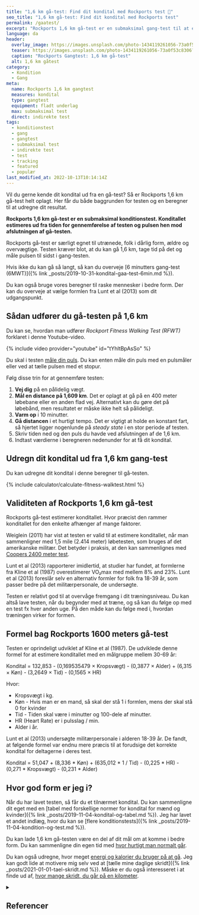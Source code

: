```yaml
---
title: "1,6 km gå-test: Find dit kondital med Rockports test 🚶‍"
seo_title: "1,6 km gå-test: Find dit kondital med Rockports test"
permalink: /gaatest/
excerpt: "Rockports 1,6 km gå-test er en submaksimal gang-test til at estimere konditallet ud fra tiden det tager at gennemføre gangtesten. Gå-testen er særligt velegnet for utrænede, folk i dårlig form, ældre og overvægtige."
language: da
header:
  overlay_image: https://images.unsplash.com/photo-1434119261056-73a0f53c8306?ixlib=rb-1.2.1&ixid=eyJhcHBfaWQiOjEyMDd9&auto=format&fit=crop&h=630&w=1200&q=60
  teaser: https://images.unsplash.com/photo-1434119261056-73a0f53c8306?ixlib=rb-1.2.1&ixid=eyJhcHBfaWQiOjEyMDd9&auto=format&fit=crop&h=300&w=400&q=10
  caption: "Rockports Gangtest: 1,6 km gå-test"
  alt: 1,6 km gåtest
category:
  - Kondition
  - Gang
meta:
  name: Rockports 1,6 km gangtest
  measures: kondital
  type: gangtest
  equipment: fladt underlag
  max: submaksimal test
  direct: indirekte test
tags:
  - konditionstest
  - gang
  - gangtest
  - submaksimal test
  - indirekte test
  - test
  - tracking
  - featured
  - populær
last_modified_at: 2022-10-13T10:14:14Z
---
```


Vil du gerne kende dit kondital ud fra en gå-test? Så er Rockports 1,6 km gå-test helt oplagt. Her får du både baggrunden for testen og en beregner til at udregne dit resultat.

**Rockports 1,6 km gå-test er en submaksimal konditionstest. Konditallet estimeres ud fra tiden for gennemførelse af testen og pulsen hen mod afslutningen af gå-testen.**

Rockports gå-test er særligt egnet til utrænede, folk i dårlig form, ældre og overvægtige. Testen kræver blot, at du kan gå 1,6 km, tage tid på det og måle pulsen til sidst i gang-testen.

Hvis ikke du kan gå så langt, så kan du overveje [6 minutters gang-test (6MWT)]({% link _posts/2019-10-31-kondital-gaa-test-6min.md %}).

Du kan også bruge vores beregner til raske mennesker i bedre form. Der kan du overveje at vælge formlen fra Lunt et al (2013) som dit udgangspunkt.

## Sådan udfører du gå-testen på 1,6 km

Du kan se, hvordan man udfører _Rockport Fitness Walking Test (RFWT)_ forklaret i denne Youtube-video.

{% include video provider="youtube" id="tYhltBpAsSo" %}

Du skal i testen [måle din puls](/puls/). Du kan enten måle din puls med en pulsmåler eller ved at tælle pulsen med et stopur.

Følg disse trin for at gennemføre testen:

1. **Vej dig** på en pålidelig vægt.
2. **Mål en distance på 1,609 km**. Det er oplagt at gå på en 400 meter løbebane eller en anden flad vej. Alternativt kan du gøre det på løbebånd, men resultatet er måske ikke helt så pålideligt.
3. **Varm op** i 10 minutter.
4. **Gå distancen** i et hurtigt tempo. Det er vigtigt at holde en konstant fart, så hjertet ligger nogenlunde på _steady state_ i en stor periode af testen.
5. Skriv tiden ned og den puls du havde ved afslutningen af de 1,6 km.
6. Indtast værdierne i beregneren nedenunder for at få dit kondital.

## Udregn dit kondital ud fra 1,6 km gang-test

Du kan udregne dit kondital i denne beregner til gå-testen.

{% include calculator/calculate-fitness-walktest.html %}

## Validiteten af Rockports 1,6 km gå-test

Rockports gå-test estimerer konditallet. Hvor præcist den rammer konditallet for den enkelte afhænger af mange faktorer.

Weiglein (2011) har vist at testen er valid til at estimere konditallet, når man sammenligner med 1,5 mile (2.414 meter) løbetesten, som bruges af det amerikanske militær. Det betyder i praksis, at den kan sammenlignes med [Coopers 2400 meter test](/kondital-2400-meter/).

Lunt et al (2013) rapporterer imidlertid, at studier har fundet, at formlerne fra Kline et al (1987) overestimerer VO₂max med mellem 8% and 23%. Lunt et al (2013) foreslår selv en alternativ formler for folk fra 18-39 år, som passer bedre på det militærpersonale, de undersøgte.

Testen er relativt god til at overvåge fremgang i dit træningsniveau. Du kan altså lave testen, når du begynder med at træne, og så kan du følge op med en test fx hver anden uge. På den måde kan du følge med i, hvordan træningen virker for formen.

## Formel bag Rockports 1600 meters gå-test

Testen er oprindeligt udviklet af Kline et al (1987). De udviklede denne formel for at estimere konditallet med en målgruppe mellem 30-69 år:

Kondital = 132,853 - (0,169535479 × Kropsvægt) - (0,3877 × Alder) + (6,315 × Køn) - (3,2649 × Tid) - (0,1565 × HR)

Hvor:

- Kropsvægt i kg.
- Køn - Hvis man er en mand, så skal der stå 1 i formlen, mens der skal stå 0 for kvinder
- Tid - Tiden skal være i minutter og 100-dele af minutter.
- HR (Heart Rate) er i pulsslag / min.
- Alder i år.

Lunt et al (2013) undersøgte militærpersonale i alderen 18-39 år. De fandt, at følgende formel var endnu mere præcis til at forudsige det korrekte kondital for deltagerne i deres test.

Kondital = 51,047 + (8,336 * Køn) + (635,012 * 1 / Tid) - (0,225 * HR) - (0,271 * Kropsvægt) - (0,231 * Alder)

## Hvor god form er jeg i?

Når du har lavet testen, så får du et tilnærmet kondital. Du kan sammenligne dit eget med en [tabel med forskellige normer for kondital for mænd og kvinder]({% link _posts/2019-11-04-kondital-og-tabel.md %}). Jeg har lavet et andet indlæg, hvor du kan se [flere konditionstests]({% link _posts/2019-11-04-kondition-og-test.md %}).

Du kan lade 1,6 km gå-testen være en del af dit mål om at komme i bedre form. Du kan sammenligne din egen tid med [hvor hurtigt man normalt går](/tid-at-gaa/).

Du kan også udregne, hvor meget [energi og kalorier du bruger på at gå](/forbraending-ved-gaa-gang/). Jeg kan godt lide at motivere mig selv ved at [tælle mine daglige skridt]({% link _posts/2021-01-01-tael-skridt.md %}). Måske er du også interesseret i at finde ud af, [hvor mange skridt, du går på en kilometer](/skridt-pr-km-10000/).

<details markdown="1" class="references">
  <summary><h2 class="references">Referencer</h2></summary>

- Kline, G. M., J. P. Porcari, R. Hintermeister, P. S. Freedson, A. Ward, R. F. McCarron, J. Ross, og J. M. Rippe. 1987. “Estimation of VO2max from a One-Mile Track Walk, Gender, Age, and Body Weight”. Medicine and Science in Sports and Exercise 19 (3): 253–59.
- Lunt, Heather, Daniel Roiz De Sa, Julia Roiz De Sa, og Adrian Allsopp. 2013. “Validation of One-Mile Walk Equations for the Estimation of Aerobic Fitness in British Military Personnel under the Age of 40 Years”. Military Medicine 178 (7): 753–59. <https://doi.org/10.7205/MILMED-D-12-00369>.
- Sartor, Francesco, Gianluca Vernillo, Helma M. de Morree, Alberto G. Bonomi, Antonio La Torre, Hans-Peter Kubis, og Arsenio Veicsteinas. 2013. “Estimation of Maximal Oxygen Uptake via Submaximal Exercise Testing in Sports, Clinical, and Home Settings”. Sports Medicine (Auckland, N.Z.) 43 (9): 865–73. <https://doi.org/10.1007/s40279-013-0068-3>.
- Weiglein, Laura, Jeffery Herrick, Stacie Kirk, og Erik P. Kirk. 2011. “The 1-Mile Walk Test Is a Valid Predictor of VO₂max and Is a Reliable Alternative Fitness Test to the 1.5-Mile Run in U.S. Air Force Males”. Military Medicine 176 (6): 669–73. <https://doi.org/10.7205/milmed-d-10-00444>.
</details>
